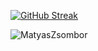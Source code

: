 [![GitHub Streak](https://streak-stats.demolab.com/?user=MatyasZsombor)](https://git.io/streak-stats)
<p><img align="left" src="https://github-readme-stats.vercel.app/api/top-langs?username=MatyasZsombor&show_icons=true&locale=en&layout=compact&theme=shadow_green" alt="MatyasZsombor" /></p>
